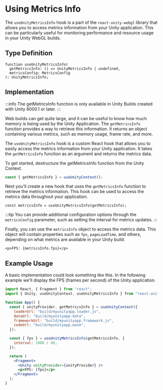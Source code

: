 # Using Metrics Info

The `useUnityMetricsInfo` hook is a part of the `react-unity-webgl` library that allows you to access metrics information from your Unity application. This can be particularly useful for monitoring performance and resource usage in your Unity WebGL builds.

## Type Definition

```tsx title="Type Definition"
function useUnityMetricsInfo(
  getMetricsInfo: () => UnityMetricsInfo | undefined,
  metricsConfig: MetricsConfig
): UnityMetricsInfo;
```

## Implementation

:::info
The getMetricsInfo function is only available in Unity Builds created with Unity 6000.1 or later.
:::

Web builds can get quite large, and it can be useful to know how much memory is being used by the Unity Application. The `getMetricsInfo` function provides a way to retrieve this information. It returns an object containing various metrics, such as memory usage, frame rate, and more.

The `useUnityMetricsInfo` hook is a custom React hook that allows you to easily access the metrics information from your Unity application. It takes the `getMetricsInfo` function as an argument and returns the metrics data.

To get started, destructure the getMetricsInfo function from the Unity Context.

```jsx showLineNumbers title="Example: Destructuring the unload function"
const { getMetricsInfo } = useUnityContext();
```

Next you'll create a new hook that uses the `getMetricsInfo` function to retrieve the metrics information. This hook can be used to access the metrics data throughout your application.

```tsx showLineNumbers title="Example: Using the useUnityMetricsInfo hook"
const metricsInfo = useUnityMetricsInfo(getMetricsInfo);
```

:::tip
You can provide additional configuration options through the `metricsConfig` parameter, such as setting the interval for metrics updates.
:::

Finally, you can use the `metricsInfo` object to access the metrics data. This object will contain properties such as `fps`, `pageLoadTime`, and others, depending on what metrics are available in your Unity build.

```tsx showLineNumbers title="Example: Accessing metrics data"
<p>FPS: {metricsInfo.fps}</p>
```

## Example Usage

A basic implementation could look something like this. In the following example we'll display the FPS (frames per second) of the Unity application.

```jsx showLineNumbers title="App.jsx"
import React, { Fragment } from "react";
import { Unity, useUnityContext, useUnityMetricsInfo } from "react-unity-webgl";

function App() {
  const { unityProvider, getMetricsInfo } = useUnityContext({
    loaderUrl: "build/myunityapp.loader.js",
    dataUrl: "build/myunityapp.data",
    frameworkUrl: "build/myunityapp.framework.js",
    codeUrl: "build/myunityapp.wasm",
  });

  const { fps } = useUnityMetricsInfo(getMetricsInfo, {
    interval: 1000 / 60,
  });

  return (
    <Fragment>
      <Unity unityProvider={unityProvider} />
      <p>FPS: {fps}</p>
    </Fragment>
  );
}
```
